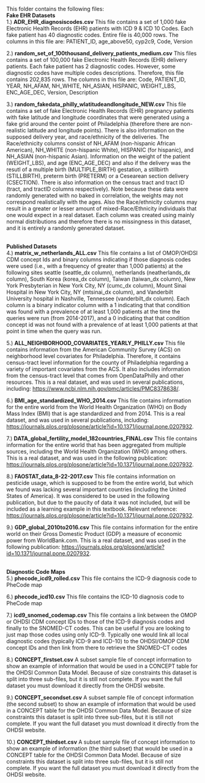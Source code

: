 This folder contains the following files:<br/> 
**Fake EHR Datasets**<br/> 
1.) **ADR_EHR_diagnosiscodes.csv** This file contains a set of 1,000 fake Electronic Health Records (EHR) patients with ICD 9 & ICD 10 Codes. Each fake patient has 40 diagnostic codes. Entire file is 40,000 rows. The columns in this file are: PATIENT_ID, age_above50, cyp2c9, Code, Version

2.) **random_set_of_100thousand_delivery_patients_medium.csv** This files contains a set of 100,000 fake Electronic Health Records (EHR) delivery patients. Each fake patient has 2 diagnostic codes. However, some diagnostic codes have multiple codes descriptions. Therefore, this file contains 202,835 rows. The columns in this file are: Code, PATIENT_ID, YEAR, NH_AFAM, NH_WHITE, NH_ASIAN, HISPANIC, WEIGHT_LBS, ENC_AGE_DEC, Version, Description

3.) **random_fakedata_philly_wlatitudeandlongitude_NEW.csv** This file contains a set of fake Electronic Health Records (EHR) pregnancy patients with fake latitude and longitude coordinates that were generated using a fake grid around the center point of Philadelphia (therefore there are non-realistic latitude and longitude points). There is also information on the supposed delivery year, and race/ethnicity of the deliveries. The Race/ethnicity columns consist of NH_AFAM (non-hispanic African American), NH_WHITE (non-hispanic White), HISPANIC (for hispanic), and NH_ASIAN (non-hispanic Asian). Information on the weight of the patient (WEIGHT_LBS), and age (ENC_AGE_DEC) and also if the delivery was the resutl of a multiple birth (MULTIPLE_BIRTH) gestation, a stillbirth (STILLBIRTH), preterm birth (PRETERM) or a Cesearean section delivery (CSECTION). There is also information on the census tract and tract ID (tract, and tractID columns respectively). Note because these data were randomly generated with no baked in correlation, the weights may not correspond realistically with the ages. Also the Race/ethnicity columns may result in a greater or lesser amount of mixed-Race/Ethnicity individuals that one would expect in a real dataset. Each column was created using mainly normal distributions and therefore there is no missingness in this dataset, and it is entirely a randomly generated dataset.

<br/>**Published Datasets**<br/> 
4.) **matrix_w_netherlands_ALL.csv** This file contains a list of OMOP/OHDSI CDM concept Ids and binary columns indicating if those diagnosis codes were used (i.e., with a frequency of greater than 1,000 patients) at the following sites seattle (seattle_dx column), netherlands (neatherlands_dx column), South Korea (korea_dx column), Taiwan (taiwan_dx column), New York Presbyterian in New York City, NY (cumc_dx column), Mount Sinai Hospital in New York City, NY (mtsinai_dx column), and Vanderbilt University hospital in Nashville, Tennessee (vanderbilt_dx column). Each column is a binary indicator column with a 1 indicating that that condition was found with a prevalence of at least 1,000 patients at the time the queries were run (from 2014-2017), and a 0 indicating that that condition concept id was not found with a prevalence of at least 1,000 patients at that point in time when the query was run.

5.) **ALL_NEIGHBORHOOD_COVARIATES_YEARLY_PHILLY.csv** This file contains information from the American Community Survey (ACS) on neighborhood level covariates for Philadelphia. Therefore, it contains census-tract level information for the county of Philadelphia regarding a variety of important covariates from the ACS. It also includes information from the census-tract level that comes from OpenDataPhilly and other resources. This is a real dataset, and was used in several publications, including: https://www.ncbi.nlm.nih.gov/pmc/articles/PMC8378638/. 

6.) **BMI_age_standardized_WHO_2014.csv** This file contains information for the entire world from the World Health Organization (WHO) on Body Mass Index (BMI) that is age standardized and from 2014. This is a real dataset, and was used in several publications, including: https://journals.plos.org/plosone/article?id=10.1371/journal.pone.0207932. 

7.) **DATA_global_fertility_model_182countries_FINAL.csv** This file contains information for the entire world that has been aggregated from multiple sources, including the World Health Organization (WHO) among others. This is a real dataset, and was used in the following publication: https://journals.plos.org/plosone/article?id=10.1371/journal.pone.0207932. 

8.) **FAOSTAT_data_8-22-2017.csv** This file contains information on pesticide usage, which is supposed to be from the entire world, but which we found was lacking several important countries (including the United States of America). It was considered to be used in the following publication, but due to the paucity of data it was not included, but will be included as a learning example in this textbook. Relevant reference: https://journals.plos.org/plosone/article?id=10.1371/journal.pone.0207932. 

9.) **GDP_global_2010to2016.csv** This file contains information for the entire world on their Gross Domestic Product (GDP) a measure of economic power from WorldBank.com. This is a real dataset, and was used in the following publication: https://journals.plos.org/plosone/article?id=10.1371/journal.pone.0207932. 

 
<br/>**Diagnostic Code Maps**<br/> 
5.) **phecode_icd9_rolled.csv** This file contains the ICD-9 diagnosis code to PheCode map

6.) **phecode_icd10.csv** This file contains the ICD-10 diagnosis code to PheCode map

7.) **icd9_snomed_codemap.csv** This file contains a link between the OMOP or OHDSI CDM concept IDs to those of the ICD-9 diagnosis codes and finally to the SNOMED-CT codes. This can be useful if you are looking to just map those codes using only ICD-9. Typically one would link all local diagnostic codes (typically ICD-9 and ICD-10) to the OHDSI/OMOP CDM concept IDs and then link from there to retrieve the SNOMED-CT codes

8.) **CONCEPT_firstset.csv** A subset sample file of concept information to show an example of information that would be used in a CONCEPT table for the OHDSI Common Data Model. Because of size constraints this dataset is split into three sub-files, but it is still not complete. If you want the full dataset you must download it directly from the OHDSI website. 

9.) **CONCEPT_secondset.csv** A subset sample file of concept information (the second subset) to show an example of information that would be used in a CONCEPT table for the OHDSI Common Data Model. Because of size constraints this dataset is split into three sub-files, but it is still not complete. If you want the full dataset you must download it directly from the OHDSI website. 

10.) **CONCEPT_thirdset.csv** A subset sample file of concept information to show an example of information (the third subset) that would be used in a CONCEPT table for the OHDSI Common Data Model. Because of size constraints this dataset is split into three sub-files, but it is still not complete. If you want the full dataset you must download it directly from the OHDSI website. 


